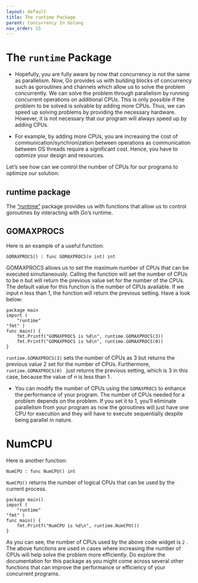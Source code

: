 ```yaml
---
layout: default
title: The runtime Package
parent: Concurrency In Golang
nav_order: 15
---
```


# The `runtime` Package

- Hopefully, you are fully aware by now that concurrency is not the same as parallelism. Now, Go provides us with building blocks of 
concurrency such as goroutines and channels which allow us to solve the problem concurrently. We can solve the problem through parallelism by 
running concurrent operations on additional CPUs. This is only possible if the problem to be solved is solvable by adding more CPUs. Thus, 
we can speed up solving problems by providing the necessary hardware. However, it is not necessary that our program will always speed up by adding CPUs.

- For example, by adding more CPUs, you are increasing the cost of communication/synchronization between operations as communication between OS threads 
require a significant cost. Hence, you have to optimize your design and resources.

Let’s see how can we control the number of CPUs for our programs to optimize our solution:

##  runtime package 

The [“runtime”](https://golang.org/pkg/runtime/) package provides us with functions that allow us to control
goroutines by interacting with Go’s runtime.

## GOMAXPROCS 
Here is an example of a useful function:

```
GOMAXPROCS() : func GOMAXPROCS(n int) int

```

GOMAXPROCS allows us to set the maximum number of CPUs that can be executed simultaneously. Calling the function will set the number of CPUs to be n but
will return the previous value set for the number of the CPUs. The default value for this function is the number of CPUs available. If we input n less than 1, 
the function will return the previous setting. Have a look below:

```
package main
import (
    "runtime"
"fmt" )
func main() {
    fmt.Printf("GOMAXPROCS is %d\n", runtime.GOMAXPROCS(3))
    fmt.Printf("GOMAXPROCS is %d\n", runtime.GOMAXPROCS(0))
}

```
`runtime.GOMAXPROCS(3)` sets the number of CPUs as 3 but returns the previous value 2 set for the number of CPUs. Furthermore, `runtime.GOMAXPROCS(0) `
just returns the previous setting, which is 3 in this case, because the value of n is less than 1 .

- You can modify the number of CPUs using the `GOMAXPROCS` to enhance the performance of your program. The number of CPUs needed for a 
problem depends on the problem. If you set it to 1, you’ll eliminate parallelism from your program as now the goroutines will just have one CPU for
execution and they will have to execute sequentially despite being parallel in nature.

# NumCPU

Here is another function:

```
NumCPU : func NumCPU() int

```
`NumCPU()` returns the number of logical CPUs that can be used by the current process.

```
package main()
import (
    "runtime"
"fmt" )
func main() {
    fmt.Printf("NumCPU is %d\n", runtime.NumCPU())
}

```

As you can see, the number of CPUs used by the above code widget is `2` . The above functions are 
used in cases where increasing the number of CPUs will help solve the problem more efficiently. 
Do explore the documentation for this package as you might come across several other functions that can
improve the performance or efficiency of your concurrent programs.


